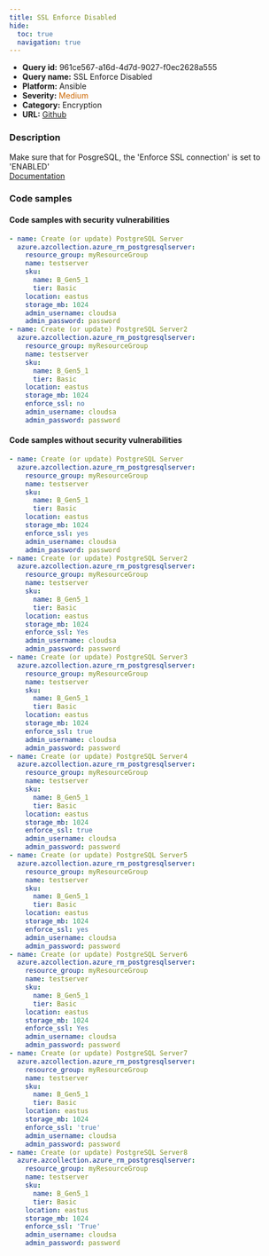 ```yaml
---
title: SSL Enforce Disabled
hide:
  toc: true
  navigation: true
---
```


<style>
  .highlight .hll {
    background-color: #ff171742;
  }
  .md-content {
    max-width: 1100px;
    margin: 0 auto;
  }
</style>

-   **Query id:** 961ce567-a16d-4d7d-9027-f0ec2628a555
-   **Query name:** SSL Enforce Disabled
-   **Platform:** Ansible
-   **Severity:** <span style="color:#C60">Medium</span>
-   **Category:** Encryption
-   **URL:** [Github](https://github.com/Checkmarx/kics/tree/master/assets/queries/ansible/azure/ssl_enforce_is_disabled)

### Description
Make sure that for PosgreSQL, the 'Enforce SSL connection' is set to 'ENABLED'<br>
[Documentation](https://docs.ansible.com/ansible/latest/collections/azure/azcollection/azure_rm_postgresqlserver_module.html#parameter-enforce_ssl)

### Code samples
#### Code samples with security vulnerabilities
```yaml title="Positive test num. 1 - yaml file" hl_lines="2 21"
- name: Create (or update) PostgreSQL Server
  azure.azcollection.azure_rm_postgresqlserver:
    resource_group: myResourceGroup
    name: testserver
    sku:
      name: B_Gen5_1
      tier: Basic
    location: eastus
    storage_mb: 1024
    admin_username: cloudsa
    admin_password: password
- name: Create (or update) PostgreSQL Server2
  azure.azcollection.azure_rm_postgresqlserver:
    resource_group: myResourceGroup
    name: testserver
    sku:
      name: B_Gen5_1
      tier: Basic
    location: eastus
    storage_mb: 1024
    enforce_ssl: no
    admin_username: cloudsa
    admin_password: password

```


#### Code samples without security vulnerabilities
```yaml title="Negative test num. 1 - yaml file"
- name: Create (or update) PostgreSQL Server
  azure.azcollection.azure_rm_postgresqlserver:
    resource_group: myResourceGroup
    name: testserver
    sku:
      name: B_Gen5_1
      tier: Basic
    location: eastus
    storage_mb: 1024
    enforce_ssl: yes
    admin_username: cloudsa
    admin_password: password
- name: Create (or update) PostgreSQL Server2
  azure.azcollection.azure_rm_postgresqlserver:
    resource_group: myResourceGroup
    name: testserver
    sku:
      name: B_Gen5_1
      tier: Basic
    location: eastus
    storage_mb: 1024
    enforce_ssl: Yes
    admin_username: cloudsa
    admin_password: password
- name: Create (or update) PostgreSQL Server3
  azure.azcollection.azure_rm_postgresqlserver:
    resource_group: myResourceGroup
    name: testserver
    sku:
      name: B_Gen5_1
      tier: Basic
    location: eastus
    storage_mb: 1024
    enforce_ssl: true
    admin_username: cloudsa
    admin_password: password
- name: Create (or update) PostgreSQL Server4
  azure.azcollection.azure_rm_postgresqlserver:
    resource_group: myResourceGroup
    name: testserver
    sku:
      name: B_Gen5_1
      tier: Basic
    location: eastus
    storage_mb: 1024
    enforce_ssl: true
    admin_username: cloudsa
    admin_password: password
- name: Create (or update) PostgreSQL Server5
  azure.azcollection.azure_rm_postgresqlserver:
    resource_group: myResourceGroup
    name: testserver
    sku:
      name: B_Gen5_1
      tier: Basic
    location: eastus
    storage_mb: 1024
    enforce_ssl: yes
    admin_username: cloudsa
    admin_password: password
- name: Create (or update) PostgreSQL Server6
  azure.azcollection.azure_rm_postgresqlserver:
    resource_group: myResourceGroup
    name: testserver
    sku:
      name: B_Gen5_1
      tier: Basic
    location: eastus
    storage_mb: 1024
    enforce_ssl: Yes
    admin_username: cloudsa
    admin_password: password
- name: Create (or update) PostgreSQL Server7
  azure.azcollection.azure_rm_postgresqlserver:
    resource_group: myResourceGroup
    name: testserver
    sku:
      name: B_Gen5_1
      tier: Basic
    location: eastus
    storage_mb: 1024
    enforce_ssl: 'true'
    admin_username: cloudsa
    admin_password: password
- name: Create (or update) PostgreSQL Server8
  azure.azcollection.azure_rm_postgresqlserver:
    resource_group: myResourceGroup
    name: testserver
    sku:
      name: B_Gen5_1
      tier: Basic
    location: eastus
    storage_mb: 1024
    enforce_ssl: 'True'
    admin_username: cloudsa
    admin_password: password

```
